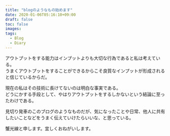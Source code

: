 ```yaml
---
title: "blogのようなもの始めます"
date: 2020-01-06T05:16:10+09:00
draft: false
toc: false
images:
tags: 
  - Blog
  - Diary
---
```


アウトプットをする能力はインプットよりも大切な行為であると私は考えている。  
うまくアウトプットをすることができるからこそ良質なインプットが形成されると信じているからだ。

現在の私はその技術に長けてないのは明白な事実である。  
どうにかする手段として、やはりアウトプットをするしかないという結論に至ったわけである。

見切り発車のこのブログのようなものだが、気になったことや日常、他人に共有したいことなどをうまく伝えていけたらいいな、と思っている。

蟹光線と申します。宜しくおねがいします。


